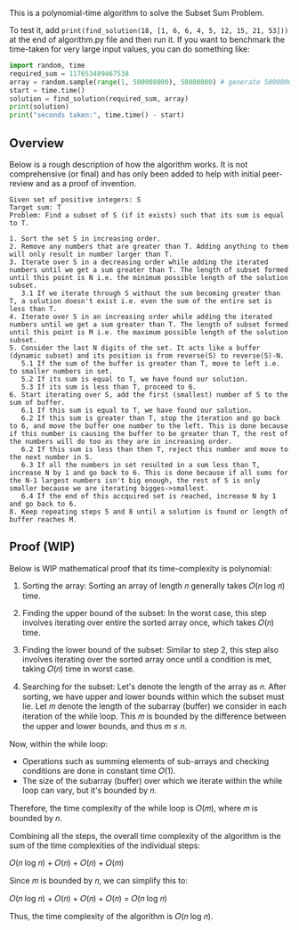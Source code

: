 This is a polynomial-time algorithm to solve the Subset Sum Problem.

To test it, add `print(find_solution(18, [1, 6, 6, 4, 5, 12, 15, 21, 53]))` at the end of algorithm.py file and then run it. If you want to benchmark the time-taken for very large input values, you can do something like:
```python
import random, time
required_sum = 117653409467538
array = random.sample(range(1, 500000000), 50000000) # generate 50000000 random numbers between 1 and 499999999
start = time.time()
solution = find_solution(required_sum, array)
print(solution)
print("seconds taken:", time.time() - start)
```

## Overview

Below is a rough description of how the algorithm works. It is not comprehensive (or final) and has only been added to help with initial peer-review and as a proof of invention.

```
Given set of positive integers: S
Target sum: T
Problem: Find a subset of S (if it exists) such that its sum is equal to T.

1. Sort the set S in increasing order.
2. Remove any numbers that are greater than T. Adding anything to them will only result in number larger than T.
3. Iterate over S in a decreasing order while adding the iterated numbers until we get a sum greater than T. The length of subset formed until this point is N i.e. the minimum possible length of the solution subset.
   3.1 If we iterate through S without the sum becoming greater than T, a solution doesn't exist i.e. even the sum of the entire set is less than T.
4. Iterate over S in an increasing order while adding the iterated numbers until we get a sum greater than T. The length of subset formed until this point is M i.e. the maximum possible length of the solution subset.
5. Consider the last N digits of the set. It acts like a buffer (dynamic subset) and its position is from reverse(S) to reverse(S)-N.
   5.1 If the sum of the buffer is greater than T, move to left i.e. to smaller numbers in set.
   5.2 If its sum is equal to T, we have found our solution.
   5.3 If its sum is less than T, proceed to 6.
6. Start iterating over S, add the first (smallest) number of S to the sum of buffer.
   6.1 If this sum is equal to T, we have found our solution.
   6.2 If this sum is greater than T, stop the iteration and go back to 6, and move the buffer one number to the left. This is done because if this number is causing the buffer to be greater than T, the rest of the numbers will do too as they are in increasing order.
   6.2 If this sum is less than then T, reject this number and move to the next number in S.
   6.3 If all the numbers in set resulted in a sum less than T, increase N by 1 and go back to 6. This is done because if all sums for the N-1 largest numbers isn't big enough, the rest of S is only smaller because we are iterating bigges->smallest.
   6.4 If the end of this accquired set is reached, increase N by 1 and go back to 6.
8. Keep repeating steps 5 and 8 until a solution is found or length of buffer reaches M.
```

## Proof (WIP)

Below is WIP mathematical proof that its time-complexity is polynomial:

1. Sorting the array: Sorting an array of length 𝑛 generally takes 𝑂(𝑛 log 𝑛) time.

2. Finding the upper bound of the subset: In the worst case, this step involves iterating over entire the sorted array once, which takes 𝑂(𝑛) time.

3. Finding the lower bound of the subset: Similar to step 2, this step also involves iterating over the sorted array once until a condition is met, taking 𝑂(𝑛) time in worst case.

4. Searching for the subset: Let's denote the length of the array as 𝑛. After sorting, we have upper and lower bounds within which the subset must lie. Let 𝑚 denote the length of the subarray (buffer) we consider in each iteration of the while loop. This 𝑚 is bounded by the difference between the upper and lower bounds, and thus 𝑚 ≤ 𝑛.

Now, within the while loop:

- Operations such as summing elements of sub-arrays and checking conditions are done in constant time 𝑂(1).
- The size of the subarray (buffer) over which we iterate within the while loop can vary, but it's bounded by 𝑛.

Therefore, the time complexity of the while loop is 𝑂(𝑚), where 𝑚 is bounded by 𝑛.

Combining all the steps, the overall time complexity of the algorithm is the sum of the time complexities of the individual steps:

𝑂(𝑛 log 𝑛) + 𝑂(𝑛) + 𝑂(𝑛) + 𝑂(𝑚)

Since 𝑚 is bounded by 𝑛, we can simplify this to:

𝑂(𝑛 log 𝑛) + 𝑂(𝑛) + 𝑂(𝑛) + 𝑂(𝑛) = 𝑂(𝑛 log 𝑛)

Thus, the time complexity of the algorithm is 𝑂(𝑛 log 𝑛).
